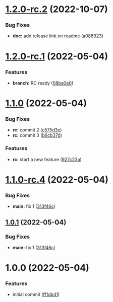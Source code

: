 # [1.2.0-rc.2](https://github.com/amrendr-cb/semver/compare/v1.2.0-rc.1...v1.2.0-rc.2) (2022-10-07)


### Bug Fixes

* **doc:** add release link on readme ([a086923](https://github.com/amrendr-cb/semver/commit/a086923c69ee38726fc90922dadc6e083eaf57bd))

# [1.2.0-rc.1](https://github.com/amrendr-cb/semver/compare/v1.1.0...v1.2.0-rc.1) (2022-05-04)


### Features

* **branch:** RC ready ([08ba0e0](https://github.com/amrendr-cb/semver/commit/08ba0e06cad90aae74f9c80033cb9d3704b80326))

# [1.1.0](https://github.com/amrendr-cb/semver/compare/v1.0.1...v1.1.0) (2022-05-04)


### Bug Fixes

* **rc:** commit 2 ([c575d3e](https://github.com/amrendr-cb/semver/commit/c575d3e004aa22b3624e51118a1078d37eaca74a))
* **rc:** commit 3 ([b6cb37d](https://github.com/amrendr-cb/semver/commit/b6cb37d20c5ce0fb8bfd585f1a9989a25d3b109f))


### Features

* **rc:** start a new feature ([927c23a](https://github.com/amrendr-cb/semver/commit/927c23a9818704caa57ff0e3f29af67f360e1c1f))

# [1.1.0-rc.4](https://github.com/amrendr-cb/semver/compare/v1.1.0-rc.3...v1.1.0-rc.4) (2022-05-04)


### Bug Fixes

* **main:** fix 1 ([313f46c](https://github.com/amrendr-cb/semver/commit/313f46cb4b6b4ad4b3862231bc4d65a41dc962da))

## [1.0.1](https://github.com/amrendr-cb/semver/compare/v1.0.0...v1.0.1) (2022-05-04)


### Bug Fixes

* **main:** fix 1 ([313f46c](https://github.com/amrendr-cb/semver/commit/313f46cb4b6b4ad4b3862231bc4d65a41dc962da))

# 1.0.0 (2022-05-04)


### Features

* initial commit ([ff1db41](https://github.com/amrendr-cb/semver/commit/ff1db41180dc27ea9e7a893d32c19aa768e28f91))
